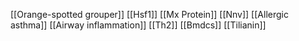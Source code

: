[[Orange-spotted grouper]]
[[Hsf1]]
[[Mx Protein]]
[[Nnv]]
[[Allergic asthma]]
[[Airway inflammation]]
[[Th2]]
[[Bmdcs]]
[[Tilianin]]
